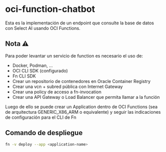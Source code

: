 # oci-function-chatbot

Esta es la implementación de un endpoint que consulte la base de datos con Select AI
usando OCI Functions.

## Nota ⚠️

Para poder levantar un servicio de function es necesario el uso de:

- Docker, Podman, ...
- OCI CLI SDK (configurado)
- Fn CLI SDK
- Crear un repositorio de contenedores en Oracle Container Registry
- Crear una vcn + subred pública con Internet Gateway
- Crear una policy de acceso a fn-invocation
- Crear una API Gateway o Load Balancer que permita llamar a la función

Luego de ello se puede crear un Application dentro de OCI Functions (sea de arquitectura GENERIC_X86_ARM o equivalente)
y seguir las indicaciones de configuración para el CLI de Fn

## Comando de despliegue

```sh
fn -v deploy --app <application-name>
```
